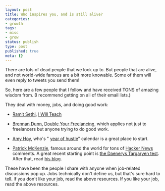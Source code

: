 ```yaml
---
layout: post
title: Who inspires you, and is still alive?
categories:
- growth
tags:
- misc
- grow
status: publish
type: post
published: true
meta: {}
---
```




There are lots of dead people that we look up to. But people that are alive, and not world-wide famous are a bit more knowable. Some of them will even reply to tweets you send them!



So, here are a few people that I follow and have received TONS of amazing wisdom from. (I recommend getting on all of their email lists.)



They deal with money, jobs, and doing good work:


* [Ramit Sethi](http://twitter.com/ramit), 
[I Will Teach](http://www.iwillteachyoutoberich.com/blog/)


* [Brennan Dunn](https://twitter.com/brennandunn), 
[Double Your Freelancing](https://doubleyourfreelancing.com/), which applies not just to freelancers but anyone trying to do good work.


* [Amy Hoy](https://twitter.com/amyhoy), who's "
[year of hustle](http://yearofhustle.com/)" calendar is a great place to start.


* [Patrick McKenzie](https://twitter.com/patio11), famous around the world for tons of 
[Hacker News](https://news.ycombinator.com/threads?id=patio11) comments. A great recent starting point is 
[the Daenerys Targaryen test](https://news.ycombinator.com/item?id=11743920). After that, read 
[his blog](http://www.kalzumeus.com/greatest-hits/).


These have been the people I share with anyone when job-related discussions pop up. Jobs 
technically don't define us, but that's sure hard to tell. If you don't like your job, read the above resources. If you like your job, read the above resources.
